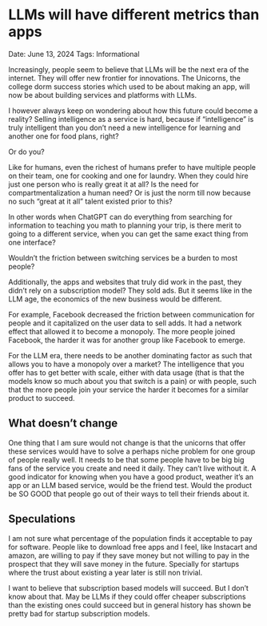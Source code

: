 # LLMs will have different metrics than apps

Date: June 13, 2024
Tags: Informational

Increasingly, people seem to believe that LLMs will be the next era of the internet. They will offer new frontier for innovations. The Unicorns, the college dorm success stories which used to be about making an app, will now be about building services and platforms with LLMs.

I however always keep on wondering about how this future could become a reality? Selling intelligence as a service is hard, because if “intelligence” is truly intelligent than you don’t need a new intelligence for learning and another one for food plans, right?

Or do you?

Like for humans, even the richest of humans prefer to have multiple people on their team, one for cooking and one for laundry. When they could hire just one person who is really great it at all? Is the need for compartmentalization a human need? Or is just the norm till now because no such “great at it all” talent existed prior to this?

In other words when ChatGPT can do everything from searching for information to teaching you math to planning your trip, is there merit to going to a different service, when you can get the same exact thing from one interface?

Wouldn’t the friction between switching services be a burden to most people? 

Additionally, the apps and websites that truly did work in the past, they didn’t rely on a subscription model? They sold ads. But it seems like in the LLM age, the economics of the new business would be different. 

For example, Facebook decreased the friction between communication for people and it capitalized on the user data to sell adds. It had a network effect that allowed it to become a monopoly. The more people joined Facebook, the harder it was for another group like Facebook to emerge. 

For the LLM era, there needs to be another dominating factor as such that allows you to have a monopoly over a market? The intelligence that you offer has to get better with scale, either with data usage (that is that the models know so much about you that switch is a pain) or with people, such that the more people join your service the harder it becomes for a similar product to succeed. 

## What doesn’t change

One thing that I am sure would not change is that the unicorns that offer these services would have to solve a perhaps niche problem for one group of people really well. It needs to be that some people have to be big big fans of the service you create and need it daily. They can’t live without it. A good indicator for knowing when you have a good product, weather it’s an app or an LLM based service, would be the friend test. Would the product be SO GOOD that people go out of their ways  to tell their friends about it.

## Speculations

I am not sure what percentage of the population finds it acceptable to pay for software. People like to download free apps and I feel, like Instacart and amazon, are willing to pay if they save money but not willing to pay in the prospect that they will save money in the future. Specially for startups where the trust about existing a year later is still non trivial. 

I want to believe that subscription based models will succeed. But I don’t know about that. May be LLMs if they could offer cheaper subscriptions than the existing ones could succeed but in general history has shown be pretty bad for startup subscription models.